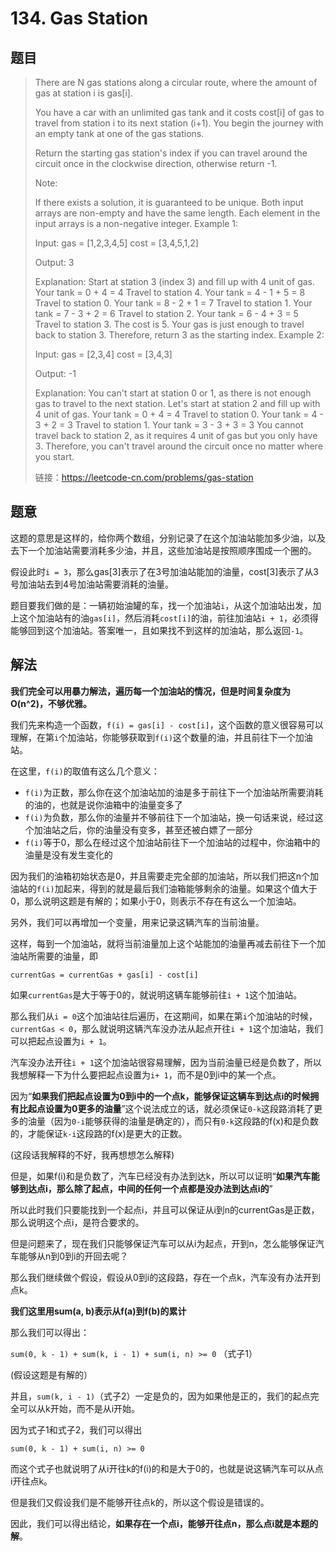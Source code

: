 # 134. Gas Station

## 题目

> There are N gas stations along a circular route, where the amount of gas at station i is gas[i].
>
> You have a car with an unlimited gas tank and it costs cost[i] of gas to travel from station i to its next station (i+1). You begin the journey with an empty tank at one of the gas stations.
>
> Return the starting gas station's index if you can travel around the circuit once in the clockwise direction, otherwise return -1.
>
> Note:
>
> If there exists a solution, it is guaranteed to be unique.
> Both input arrays are non-empty and have the same length.
> Each element in the input arrays is a non-negative integer.
> Example 1:
>
> Input: 
> gas  = [1,2,3,4,5]
> cost = [3,4,5,1,2]
>
> Output: 3
>
> Explanation:
> Start at station 3 (index 3) and fill up with 4 unit of gas. Your tank = 0 + 4 = 4
> Travel to station 4. Your tank = 4 - 1 + 5 = 8
> Travel to station 0. Your tank = 8 - 2 + 1 = 7
> Travel to station 1. Your tank = 7 - 3 + 2 = 6
> Travel to station 2. Your tank = 6 - 4 + 3 = 5
> Travel to station 3. The cost is 5. Your gas is just enough to travel back to station 3.
> Therefore, return 3 as the starting index.
> Example 2:
>
> Input: 
> gas  = [2,3,4]
> cost = [3,4,3]
>
> Output: -1
>
> Explanation:
> You can't start at station 0 or 1, as there is not enough gas to travel to the next station.
> Let's start at station 2 and fill up with 4 unit of gas. Your tank = 0 + 4 = 4
> Travel to station 0. Your tank = 4 - 3 + 2 = 3
> Travel to station 1. Your tank = 3 - 3 + 3 = 3
> You cannot travel back to station 2, as it requires 4 unit of gas but you only have 3.
> Therefore, you can't travel around the circuit once no matter where you start.
>
> 链接：https://leetcode-cn.com/problems/gas-station

## 题意

这题的意思是这样的，给你两个数组，分别记录了在这个加油站能加多少油，以及去下一个加油站需要消耗多少油，并且，这些加油站是按照顺序围成一个圈的。

假设此时`i = 3`，那么gas[3]表示了在3号加油站能加的油量，cost[3]表示了从3号加油站去到4号加油站需要消耗的油量。

题目要我们做的是：一辆初始油罐的车，找一个加油站`i`，从这个加油站出发，加上这个加油站有的油`gas[i]`，然后消耗`cost[i]`的油，前往加油站`i + 1`，必须得能够回到这个加油站。答案唯一，且如果找不到这样的加油站，那么返回`-1`。

## 解法

**我们完全可以用暴力解法，遍历每一个加油站的情况，但是时间复杂度为O(n^2)，不够优雅。**



我们先来构造一个函数，`f(i) = gas[i] - cost[i]`，这个函数的意义很容易可以理解，在第`i`个加油站，你能够获取到`f(i)`这个数量的油，并且前往下一个加油站。

在这里，`f(i)`的取值有这么几个意义：

- `f(i)`为正数，那么你在这个加油站加的油是多于前往下一个加油站所需要消耗的油的，也就是说你油箱中的油量变多了
- `f(i)`为负数，那么你的油量并不够前往下一个加油站，换一句话来说，经过这个加油站之后，你的油量没有变多，甚至还被白嫖了一部分
- `f(i)`等于0，那么在经过这个加油站前往下一个加油站的过程中，你油箱中的油量是没有发生变化的



因为我们的油箱初始状态是0，并且需要走完全部的加油站，所以我们把这n个加油站的`f(i)`加起来，得到的就是最后我们油箱能够剩余的油量。如果这个值大于0，那么说明这题是有解的；如果小于0，则表示不存在有这么一个加油站。

另外，我们可以再增加一个变量，用来记录这辆汽车的当前油量。

这样，每到一个加油站，就将当前油量加上这个站能加的油量再减去前往下一个加油站所需要的油量，即

`currentGas = currentGas + gas[i] - cost[i]`

如果`currentGas`是大于等于0的，就说明这辆车能够前往`i + 1`这个加油站。

那么我们从`i = 0`这个加油站往后遍历，在这期间，如果在第`i`个加油站的时候，`currentGas < 0`，那么就说明这辆汽车没办法从起点开往`i + 1`这个加油站，我们可以把起点设置为`i + 1`。

汽车没办法开往`i + 1`这个加油站很容易理解，因为当前油量已经是负数了，所以我想解释一下为什么要把起点设置为`i+ 1`，而不是0到i中的某一个点。

因为“**如果我们把起点设置为0到i中的一个点k，能够保证这辆车到达点i的时候拥有比起点设置为0更多的油量**”这个说法成立的话，就必须保证`0-k`这段路消耗了更多的油量（因为`0-i`能够获得的油量是确定的），而只有`0-k`这段路的f(x)和是负数的，才能保证`k-i`这段路的f(x)是更大的正数。

(这段话我解释的不好，我再想想怎么解释)



但是，如果f(i)和是负数了，汽车已经没有办法到达k，所以可以证明“**如果汽车能够到达点i，那么除了起点，中间的任何一个点都是没办法到达点i的**”

所以此时我们只要能找到一个起点i，并且可以保证从i到n的currentGas是正数，那么说明这个点i，是符合要求的。

但是问题来了，现在我们只能够保证汽车可以从i为起点，开到n，怎么能够保证汽车能够从n到0到i的开回去呢？

那么我们继续做个假设，假设从0到i的这段路，存在一个点k，汽车没有办法开到点k。

**我们这里用sum(a, b)表示从f(a)到f(b)的累计**

那么我们可以得出：

`sum(0, k - 1) + sum(k, i - 1) + sum(i, n) >= 0` （式子1）

(假设这题是有解的）

并且，`sum(k, i - 1)`（式子2）一定是负的，因为如果他是正的，我们的起点完全可以从k开始，而不是从i开始。

因为式子1和式子2，我们可以得出

`sum(0, k - 1) + sum(i, n) >= 0`

而这个式子也就说明了从i开往k的f(i)的和是大于0的，也就是说这辆汽车可以从点i开往点k。

但是我们又假设我们是不能够开往点k的，所以这个假设是错误的。

因此，我们可以得出结论，**如果存在一个点i，能够开往点n，那么点i就是本题的解**。
